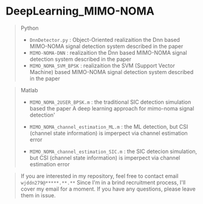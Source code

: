# DeepLearning_MIMO-NOMA


> Python
>
> - `DnnDetector.py` : Object-Oriented realizaition the Dnn based MIMO-NOMA signal detection system described in the paper 
> - `MIMO-NOMA-DNN` : realizaition the Dnn based MIMO-NOMA signal detection system described in the paper
> - `MIMO_NOMA_SVM_BPSK` : realizaition the SVM (Support Vector Machine) based MIMO-NOMA signal detection system described in the paper

> Matlab 
>
> - `MIMO_NOMA_2USER_BPSK.m` : the traditional SIC detection simulation based the paper A deep learning approach for mimo-noma signal detection'
>
> - `MIMO_NOMA_channel_estimation_ML.m` : the ML detection, but CSI (channel state information) is imperpect  via channel estimation error
>
> - `MIMO_NOMA_channel_estimation_SIC.m` : the SIC detecion simulation,  but CSI (channel state information) is imperpect via channel estimation error

>If you are interested in my repository, feel free to contact email `wjddn279@*****.**.**`
Since I'm in a brind recruitment process, I'll cover my email for a moment. 
If you have any questions, please leave them in issue.
